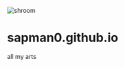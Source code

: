 ![shroom](https://user-images.githubusercontent.com/98204248/162877053-acb0f494-9ce8-47e9-9b66-f67079bbfb05.png)
# sapman0.github.io
all my arts
